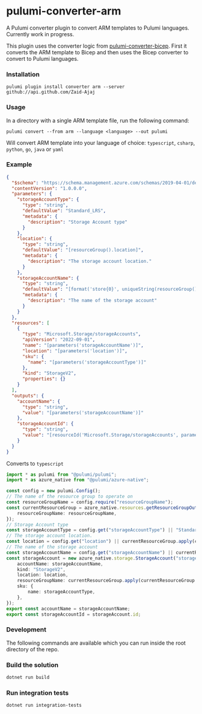 # pulumi-converter-arm

A Pulumi converter plugin to convert ARM templates to Pulumi languages. Currently work in progress.

This plugin uses the converter logic from [pulumi-converter-bicep](https://github.com/Zaid-Ajaj/pulumi-converter-bicep). First it converts the ARM template to Bicep and then uses the Bicep converter to convert to Pulumi languages.

### Installation

```
pulumi plugin install converter arm --server github://api.github.com/Zaid-Ajaj
```

### Usage
In a directory with a single ARM template file, run the following command:
```
pulumi convert --from arm --language <language> --out pulumi
```
Will convert ARM template into your language of choice: `typescript`, `csharp`, `python`, `go`, `java` or `yaml`

### Example
```json
{
  "$schema": "https://schema.management.azure.com/schemas/2019-04-01/deploymentTemplate.json#",
  "contentVersion": "1.0.0.0",
  "parameters": {
    "storageAccountType": {
      "type": "string",
      "defaultValue": "Standard_LRS",
      "metadata": {
        "description": "Storage Account type"
      }
    },
    "location": {
      "type": "string",
      "defaultValue": "[resourceGroup().location]",
      "metadata": {
        "description": "The storage account location."
      }
    },
    "storageAccountName": {
      "type": "string",
      "defaultValue": "[format('store{0}', uniqueString(resourceGroup().id))]",
      "metadata": {
        "description": "The name of the storage account"
      }
    }
  },
  "resources": [
    {
      "type": "Microsoft.Storage/storageAccounts",
      "apiVersion": "2022-09-01",
      "name": "[parameters('storageAccountName')]",
      "location": "[parameters('location')]",
      "sku": {
        "name": "[parameters('storageAccountType')]"
      },
      "kind": "StorageV2",
      "properties": {}
    }
  ],
  "outputs": {
    "accountName": {
      "type": "string",
      "value": "[parameters('storageAccountName')]"
    },
    "storageAccountId": {
      "type": "string",
      "value": "[resourceId('Microsoft.Storage/storageAccounts', parameters('storageAccountName'))]"
    }
  }
}
```
Converts to `typescript`
```typescript
import * as pulumi from "@pulumi/pulumi";
import * as azure_native from "@pulumi/azure-native";

const config = new pulumi.Config();
// The name of the resource group to operate on
const resourceGroupName = config.require("resourceGroupName");
const currentResourceGroup = azure_native.resources.getResourceGroupOutput({
    resourceGroupName: resourceGroupName,
});
// Storage Account type
const storageAccountType = config.get("storageAccountType") || "Standard_LRS";
// The storage account location.
const location = config.get("location") || currentResourceGroup.apply(currentResourceGroup => currentResourceGroup.location);
// The name of the storage account
const storageAccountName = config.get("storageAccountName") || currentResourceGroup.apply(currentResourceGroup => `store${currentResourceGroup.id}`);
const storageAccount = new azure_native.storage.StorageAccount("storageAccount", {
    accountName: storageAccountName,
    kind: "StorageV2",
    location: location,
    resourceGroupName: currentResourceGroup.apply(currentResourceGroup => currentResourceGroup.name),
    sku: {
        name: storageAccountType,
    },
});
export const accountName = storageAccountName;
export const storageAccountId = storageAccount.id;
```

### Development

The following commands are available which you can run inside the root directory of the repo.

### Build the solution

```bash
dotnet run build 
```

### Run integration tests
```bash
dotnet run integration-tests
```